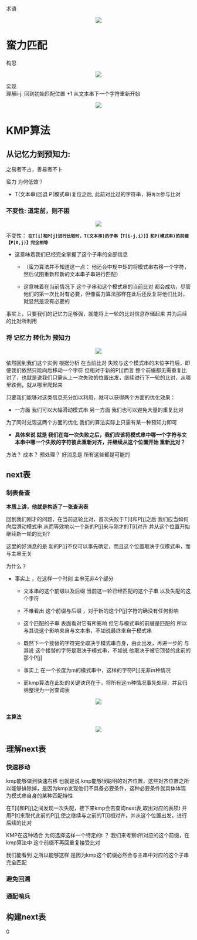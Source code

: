 术语
<div align="center"> <img src="pic/kmp00.png"/> </div>

# 蛮力匹配
构思
<div align="center"> <img src="pic/kmp01.png"/> </div>

实现  
理解i-j: 回到初始匹配位置 +1 从文本串下一个字符重新开始 
<div align="center"> <img src="pic/kmp02.png"/> </div>

# KMP算法

## 从记忆力到预知力:

之易者不占，善易者不卜 

蛮力 为何低效？ 

* T(文本串)回退   P(模式串)复位之后, 此前对比过的字符串，将`再次`参与比对 

###  **不变性:  道定前，则不困**  

<div align="center"> <img src="pic/kmp03.png"/> </div>

不变性： **`在T[i]和P[j]进行比较时，T(文本串)的子串【T[i-j,i)]】和P(模式串)的前缀【P[0,j)】完全相等`**   

* 这意味着我们已经完全掌握了这个子串的全部信息 

    * （蛮力算法并不知道这一点： 他还会中规中矩的将模式串右移一个字符，然后试图重新和新的文本串子串进行匹配）

    * 这意味着在当前情况下 这个子串和这个模式串的当前比对 都会成功，尽管他们的第一次比对有必要，但像蛮力算法那样在此后还反复将他们比对，就显然是没有必要的 


事实上，只要我们的记忆力足够强，就能将上一轮的比对信息存储起来  并为后续的比对所利用  


### **将 记忆力 转化为 预知力**  
<div align="center"> <img src="pic/kmp05.png"/> </div>

依然回到我们这个实例  根据分析 在当前比对 失败与这个模式串的末位字符后，即便我们依然只能向后移动一个字符 但相对于新的P[j]而言 整个前缀都无需重复比对了，也就是说我们只需从上一次失败的位置出发，继续进行下一轮的比对，从哪里跌倒，就从哪里爬起来  


只要我们能够对这类信息充分加以利用，就可以获得两个方面的优化效果： 
* 一方面 我们可以大幅滑动模式串  另一方面 我们也可以避免大量的重复比对 

为了同时兑现这两个方面的优化  我们的算法实际上只需有某一种预知力即可 
* **具体来说 就是 我们在每一次失败之后，我们应该将模式串中哪一个字符与文本串中哪一个失败的字符彼此重新对齐，并继续从这个位置开始 重新比对？** 

方法？ 成本？ 预处理？  好消息是 所有这些都是可能的

## next表

### 制表备查

**本质上讲，他就是构造了一张查询表**  

回到我们刚才的问题，在当前这轮比对，首次失败于T[i]和P[j]之后  我们应当如何向后滑动模式串 从而等效地以一个新的P[j]来与刚才的T[i]对齐 并从这个位置开始 继续新一轮的比对?  
 
这里的好消息的是 新的P[j]不仅可以事先确定，而且这个位置取决于仅模式串，而与主串无关

为什么？
* 事实上 ，在这样一个时刻 主串无非4个部分  
    * 文本串的这个前缀以及后缀  当前这一轮已经匹配的这个子串  以及失配的这个字符  

    * 不难看出 这个前缀与后缀 ，对于新的这个P[j]字符的确没有任何影响

    * 这个匹配的子串 表面看对它有所影响  但它与模式串的前缀是匹配的 所以与其说这个影响来自与文本串，不如说最终来自于模式串 

    * 既然下一个接替的字符完全取决于模式串自身，由此出发，再进一步的 与其说 这个接替的字符是取决于模式串，不如说 他取决于被它顶替的此前的那个P[j]  

    * 事实上 在一个长度为m的模式串中，这样的字符P[j]无非m种情况  

    * 而kmp算法在此处的关键诀窍在于，将所有这m种情况事先处理，并且归纳整理为一张查询表

<div align="center"> <img src="pic/kmp06.png"/> </div>


### **`主算法`**
<div align="center"> <img src="pic/kmp07.png"/> </div>


## 理解next表

### 快速移动

kmp能够做到快速右移 也就是说 kmp能够很聪明的对齐位置，这些对齐位置之所以能够排除掉，是因为kmp发现他们不具备必要条件，这种必要条件就具体体现为模式串自身的某种匹配特性

在T[i]和P[j]之间发现一次失配，接下来kmp会去查询next表,取出对应的表项t 并用P[t]来取代此前的P[j],使之继续与之前的T[i]相对齐，并从这个位置出发，进行后续的比对 

KMP在这种场合 为何选择这样一个特定的t ？
我们来考察t所对应的这个前缀，在kmp算法中 这个前缀不再回重复接受比对 

我们能看到 之所以能够这样 是因为kmp这个前缀必然会与主串中对应的这个子串完全匹配


### 避免回溯


### 通配哨兵

## 构建next表
0